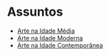 # Assuntos

* [Arte na Idade Média](arte-na-idade-media/)
* [Arte na Idade Moderna](arte-na-idade-moderna/)
* [Arte na Idade Contemporânea](arte-na-idade-contemporanea/)
